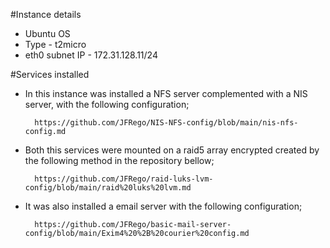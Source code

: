#Instance details

- Ubuntu OS
- Type - t2micro
- eth0 subnet IP - 172.31.128.11/24


#Services installed


- In this instance was installed a NFS server complemented with a NIS server, with the following configuration;

        https://github.com/JFRego/NIS-NFS-config/blob/main/nis-nfs-config.md
        
- Both this services were mounted on a raid5 array encrypted created by the following method in the repository bellow;

        https://github.com/JFRego/raid-luks-lvm-config/blob/main/raid%20luks%20lvm.md
        
- It was also installed a email server with the following configuration;

        https://github.com/JFRego/basic-mail-server-config/blob/main/Exim4%20%2B%20courier%20config.md
        

